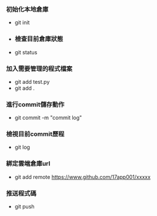 ### 初始化本地倉庫
-  git init 

- ### 檢查目前倉庫狀態
-   git status 

### 加入需要管理的程式檔案
-   git add test.py
-  git add .

### 進行commit儲存動作

-  git commit -m "commit log"

### 檢視目前commit歷程

- git log  	

### 綁定雲端倉庫url 

-  git add remote  https://www.github.com/17app001/xxxxx

### 推送程式碼

- git push